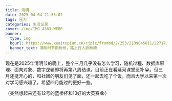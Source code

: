 ```yaml
---
title: 清明
date: 2025-04-04 21:55:02
tags: 压力
categories: 生活记录
cover: /img/IMG_4383.WEBP
banner:
  type: img
  bgurl: https://www.keaitupian.cn/cjpic/frombd/2/253/2139045811/2271723461.jpg
  banner_text: 清明时节雨纷纷，路上行人欲断魂
---
```


现在是2025年清明节的晚上，整个三月几乎没有怎么学习，随机过程、数据库原理、面向对象、数字逻辑即将再第八周结课。目前正在看延河课堂恶补😭。但三月还挺开心的，和社团的朋友们见了面，还一起去吃了个饭，而且大学以来第一次对学习感兴趣了，希望四月能过的更好一些。

（突然想起来还有12号的蓝桥杯和13好的大英赛😭）
